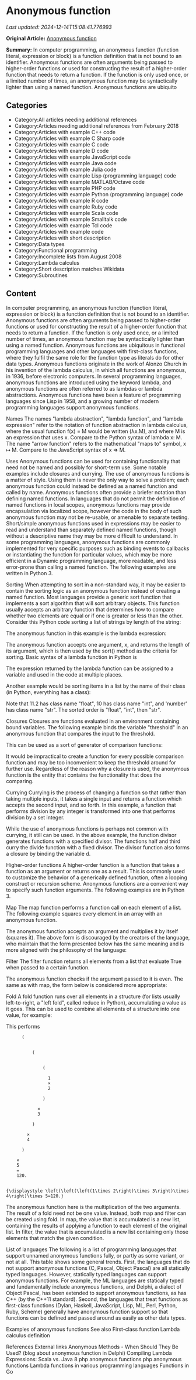 # Anonymous function

_Last updated: 2024-12-14T15:08:41.776993_

**Original Article:** [Anonymous function](https://en.wikipedia.org/wiki/Anonymous_function)

**Summary:** In computer programming, an anonymous function (function literal, expression or block) is a function definition that is not bound to an identifier. Anonymous functions are often arguments being passed to higher-order functions or used for constructing the result of a higher-order function that needs to return a function.
If the function is only used once, or a limited number of times, an anonymous function may be syntactically lighter than using a named function. Anonymous functions are ubiquito

## Categories
- Category:All articles needing additional references
- Category:Articles needing additional references from February 2018
- Category:Articles with example C++ code
- Category:Articles with example C Sharp code
- Category:Articles with example C code
- Category:Articles with example D code
- Category:Articles with example JavaScript code
- Category:Articles with example Java code
- Category:Articles with example Julia code
- Category:Articles with example Lisp (programming language) code
- Category:Articles with example MATLAB/Octave code
- Category:Articles with example PHP code
- Category:Articles with example Python (programming language) code
- Category:Articles with example R code
- Category:Articles with example Ruby code
- Category:Articles with example Scala code
- Category:Articles with example Smalltalk code
- Category:Articles with example Tcl code
- Category:Articles with example code
- Category:Articles with short description
- Category:Data types
- Category:Functional programming
- Category:Incomplete lists from August 2008
- Category:Lambda calculus
- Category:Short description matches Wikidata
- Category:Subroutines

## Content

In computer programming, an anonymous function (function literal, expression or block) is a function definition that is not bound to an identifier. Anonymous functions are often arguments being passed to higher-order functions or used for constructing the result of a higher-order function that needs to return a function.
If the function is only used once, or a limited number of times, an anonymous function may be syntactically lighter than using a named function. Anonymous functions are ubiquitous in functional programming languages and other languages with first-class functions, where they fulfil the same role for the function type as literals do for other data types.
Anonymous functions originate in the work of Alonzo Church in his invention of the lambda calculus, in which all functions are anonymous, in 1936, before electronic computers. In several programming languages, anonymous functions are introduced using the keyword lambda, and anonymous functions are often referred to as lambdas or lambda abstractions. Anonymous functions have been a feature of programming languages since Lisp in 1958, and a growing number of modern programming languages support anonymous functions.

Names
The names "lambda abstraction", "lambda function", and "lambda expression" refer to the notation of function abstraction in lambda calculus, where the usual function f(x) = M would be written (λx.M), and where M is an expression that uses x. Compare to the Python syntax of lambda x: M.
The name "arrow function" refers to the mathematical "maps to" symbol, x ↦ M. Compare to the JavaScript syntax of x => M.

Uses
Anonymous functions can be used for containing functionality that need not be named and possibly for short-term use. Some notable examples include closures and currying.
The use of anonymous functions is a matter of style. Using them is never the only way to solve a problem; each anonymous function could instead be defined as a named function and called by name. Anonymous functions often provide a briefer notation than defining named functions. In languages that do not permit the definition of named functions in local scopes, anonymous functions may provide encapsulation via localized scope, however the code in the body of such anonymous function may not be re-usable, or amenable to separate testing. Short/simple anonymous functions used in expressions may be easier to read and understand than separately defined named functions, though without a descriptive name they may be more difficult to understand.
In some programming languages, anonymous functions are commonly implemented for very specific purposes such as binding events to callbacks or instantiating the function for particular values, which may be more efficient in a Dynamic programming language, more readable, and less error-prone than calling a named function.
The following examples are written in Python 3.

Sorting
When attempting to sort in a non-standard way, it may be easier to contain the sorting logic as an anonymous function instead of creating a named function.
Most languages provide a generic sort function that implements a sort algorithm that will sort arbitrary objects.
This function usually accepts an arbitrary function that determines how to compare whether two elements are equal or if one is greater or less than the other.
Consider this Python code sorting a list of strings by length of the string:

The anonymous function in this example is the lambda expression:

The anonymous function accepts one argument, x, and returns the length of its argument, which is then used by the sort() method as the criteria for sorting.
Basic syntax of a lambda function in Python is 

The expression returned by the lambda function can be assigned to a variable and used in the code at multiple places.

Another example would be sorting items in a list by the name of their class (in Python, everything has a class):

Note that 11.2 has class name "float", 10 has class name "int", and 'number' has class name "str". The sorted order is "float", "int", then "str".

Closures
Closures are functions evaluated in an environment containing bound variables. The following example binds the variable "threshold" in an anonymous function that compares the input to the threshold.

This can be used as a sort of generator of comparison functions:

It would be impractical to create a function for every possible comparison function and may be too inconvenient to keep the threshold around for further use. Regardless of the reason why a closure is used, the anonymous function is the entity that contains the functionality that does the comparing.

Currying
Currying is the process of changing a function so that rather than taking multiple inputs, it takes a single input and returns a function which accepts the second input, and so forth. In this example, a function that performs division by any integer is transformed into one that performs division by a set integer.

While the use of anonymous functions is perhaps not common with currying, it still can be used. In the above example, the function divisor generates functions with a specified divisor. The functions half and third curry the divide function with a fixed divisor.
The divisor function also forms a closure by binding the variable d.

Higher-order functions
A higher-order function is a function that takes a function as an argument or returns one as a result. This is commonly used to customize the behavior of a generically defined function, often a looping construct or recursion scheme. Anonymous functions are a convenient way to specify such function arguments. The following examples are in Python 3.

Map
The map function performs a function call on each element of a list. The following example squares every element in an array with an anonymous function.

The anonymous function accepts an argument and multiplies it by itself (squares it). The above form is discouraged by the creators of the language, who maintain that the form presented below has the same meaning and is more aligned with the philosophy of the language:

Filter
The filter function returns all elements from a list that evaluate True when passed to a certain function.

The anonymous function checks if the argument passed to it is even. The same as with map, the form below is considered more appropriate:

Fold
A fold function runs over all elements in a structure (for lists usually left-to-right, a "left fold", called reduce in Python), accumulating a value as it goes. This can be used to combine all elements of a structure into one value, for example:

This performs

  
    
      
        
          (
          
            
              (
              
                
                  (
                  
                    1
                    ×
                    2
                  
                  )
                
                ×
                3
              
              )
            
            ×
            4
          
          )
        
        ×
        5
        =
        120.
      
    
    {\displaystyle \left(\left(\left(1\times 2\right)\times 3\right)\times 4\right)\times 5=120.}
  

The anonymous function here is the multiplication of the two arguments.
The result of a fold need not be one value. Instead, both map and filter can be created using fold. In map, the value that is accumulated is a new list, containing the results of applying a function to each element of the original list. In filter, the value that is accumulated is a new list containing only those elements that match the given condition.

List of languages
The following is a list of programming languages that support unnamed anonymous functions fully, or partly as some variant, or not at all.
This table shows some general trends. First, the languages that do not support anonymous functions (C, Pascal, Object Pascal) are all statically typed languages. However, statically typed languages can support anonymous functions. For example, the ML languages are statically typed and fundamentally include anonymous functions, and Delphi, a dialect of Object Pascal, has been extended to support anonymous functions, as has C++ (by the C++11 standard). Second, the languages that treat functions as first-class functions (Dylan, Haskell, JavaScript, Lisp, ML, Perl, Python, Ruby, Scheme) generally have anonymous function support so that functions can be defined and passed around as easily as other data types.

Examples of anonymous functions
See also
First-class function
Lambda calculus definition

References
External links
Anonymous Methods - When Should They Be Used? (blog about anonymous function in Delphi)
Compiling Lambda Expressions: Scala vs. Java 8
php anonymous functions php anonymous functions
Lambda functions in various programming languages
Functions in Go